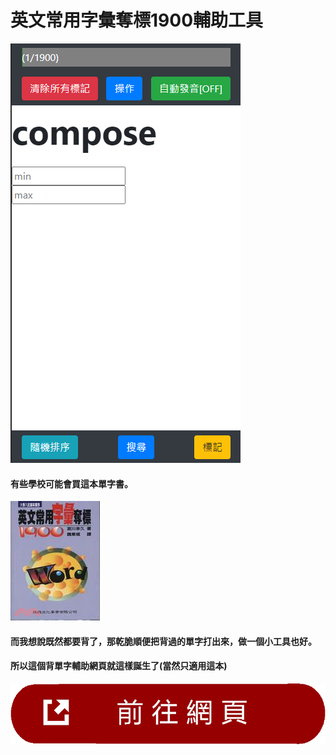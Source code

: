 # 英文常用字彙奪標1900輔助工具
![](https://github.com/micr0dust/1900-words/blob/main/display.png?raw=true)
#### 有些學校可能會買這本單字書。
![](https://github.com/micr0dust/1900-words/blob/main/1900.jpg?raw=true)
#### 而我想說既然都要背了，那乾脆順便把背過的單字打出來，做一個小工具也好。
#### 所以這個背單字輔助網頁就這樣誕生了(當然只適用這本)
[![](https://github.com/micr0dust/image_saves/blob/master/img/button/btn-web-red-ch.png?raw=true)](https://micr0dust.github.io/1900-words/)
